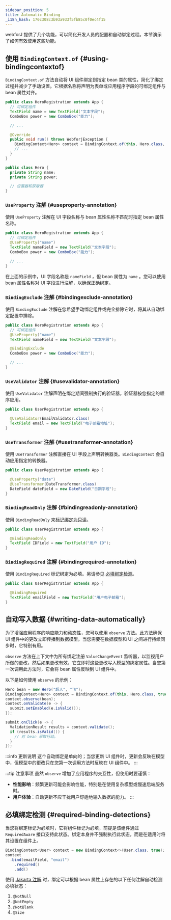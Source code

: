 ```yaml
---
sidebar_position: 5
title: Automatic Binding
_i18n_hash: 170c308c3b93a933f5fb85c0f0ec4f15
---
```

webforJ 提供了几个功能，可以简化开发人员的配置和自动绑定过程。本节演示了如何有效使用这些功能。

## 使用 `BindingContext.of` {#using-bindingcontextof}

`BindingContext.of` 方法自动将 UI 组件绑定到指定 bean 类的属性，简化了绑定过程并减少了手动设置。它根据名称将声明为表单或应用程序字段的可绑定组件与 bean 属性对齐。

```java
public class HeroRegistration extends App {
  // 可绑定组件
  TextField name = new TextField("文本字段");
  ComboBox power = new ComboBox("能力");

  // ...

  @Override
  public void run() throws WebforjException {
    BindingContext<Hero> context = BindingContext.of(this, Hero.class, true);
    // ...
  }
}
```

```java
public class Hero {
  private String name;
  private String power;

  // 设置器和获取器
}
```

### `UseProperty` 注解 {#useproperty-annotation}

使用 `UseProperty` 注解在 UI 字段名称与 bean 属性名称不匹配时指定 bean 属性名称。

```java
public class HeroRegistration extends App {
  // 可绑定组件
  @UseProperty("name")
  TextField nameField = new TextField("文本字段");
  ComboBox power = new ComboBox("能力");

  // ...
}
```

在上面的示例中，UI 字段名称是 `nameField` ，但 bean 属性为 `name` 。您可以使用 bean 属性名称对 UI 字段进行注解，以确保正确绑定。

### `BindingExclude` 注解 {#bindingexclude-annotation}

使用 `BindingExclude` 注解在您希望手动绑定组件或完全排除它时，将其从自动绑定配置中排除。

```java
public class HeroRegistration extends App {
  // 可绑定组件
  @UseProperty("name")
  TextField nameField = new TextField("文本字段");

  @BindingExclude
  ComboBox power = new ComboBox("能力");

  // ...
}
```

### `UseValidator` 注解 {#usevalidator-annotation}

使用 `UseValidator` 注解声明在绑定期间强制执行的验证器，验证器按您指定的顺序应用。

```java
public class UserRegistration extends App {

  @UseValidator(EmailValidator.class)
  TextField email = new TextField("电子邮箱地址");
}
```

### `UseTransformer` 注解 {#usetransformer-annotation}

使用 `UseTransformer` 注解直接在 UI 字段上声明转换器类。`BindingContext` 会自动应用指定的转换器。

```java
public class UserRegistration extends App {

  @UseProperty("date")
  @UseTransformer(DateTransformer.class)
  DateField dateField = new DateField("日期字段");
}
```

### `BindingReadOnly` 注解 {#bindingreadonly-annotation}

使用 `BindingReadOnly` 来[标记绑定为只读](./bindings/#configuring-readonly-bindings)。

```java
public class UserRegistration extends App {

  @BindingReadOnly
  TextField IDField = new TextField("用户 ID");
}
```

### `BindingRequired` 注解 {#bindingrequired-annotation}

使用 `BindingRequired` 标记绑定为必填。另请参见 [必填绑定检测](#required-binding-detections)。

```java
public class UserRegistration extends App {

  @BindingRequired
  TextField emailField = new TextField("用户电子邮箱");
}
```

## 自动写入数据 {#writing-data-automatically}

为了增强应用程序的响应能力和动态性，您可以使用 `observe` 方法。此方法确保 UI 组件中的更改立即传播到数据模型。当您需要在数据模型和 UI 之间进行持续同步时，它特别有用。

`observe` 方法在上下文中为所有绑定注册 `ValueChangeEvent` 监听器，以监视用户所做的更改，然后如果更改有效，它立即将这些更改写入模型的绑定属性。当您第一次调用此方法时，它会将 bean 属性反映到 UI 组件中。

以下是如何使用 `observe` 的示例：

```java
Hero bean = new Hero("超人", "飞");
BindingContext<Hero> context = BindingContext.of(this, Hero.class, true);
context.observe(bean);
context.onValidate(e -> {
  submit.setEnabled(e.isValid());
});

submit.onClick(e -> {
  ValidationResult results = context.validate();
  if (results.isValid()) {
    // 对 bean 采取行动。
  }
});
```

:::info 更新说明
这个自动绑定是单向的；当您更新 UI 组件时，更新会反映在模型中，但模型中的更改只在您第一次调用方法时反映在 UI 组件中。
::: 

:::tip 注意事项
虽然 `observe` 增加了应用程序的交互性，但使用时要谨慎：

- **性能影响**：频繁更新可能会影响性能，特别是在使用复杂模型或慢速后端服务时。
- **用户体验**：自动更新不应干扰用户舒适地输入数据的能力。
:::

## 必填绑定检测 {#required-binding-detections}

当您将绑定标记为必填时，它将组件标记为必填，前提是该组件通过 `RequiredAware` 接口支持此状态。绑定本身并不强制执行此状态，而是在适用时将其设置在组件上。

```java
BindingContext<User> context = new BindingContext<>(User.class, true);
context
  .bind(emailField, "email")
    .required()
    .add()
```

使用 [Jakarta 注解](./validation/jakarta-validation.md) 时，绑定可以根据 bean 属性上存在的以下任何注解自动检测必填状态：

1. `@NotNull`
2. `@NotEmpty`
3. `@NotBlank`
4. `@Size`
